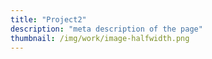 ```yaml
---
title: "Project2"
description: "meta description of the page"
thumbnail: /img/work/image-halfwidth.png
---
```


<!-- Content of the page -->

<test foo="iha"></test>
